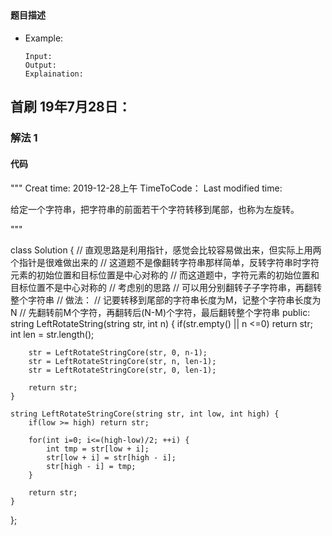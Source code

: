 ## 
#### 题目描述

- Example:
    ```
    Input: 
    Output: 
    Explaination:
    ```  

## 首刷 19年7月28日：
### 解法 1
#### 代码

"""
Creat time: 2019-12-28上午
TimeToCode：
Last modified time: 

给定一个字符串，把字符串的前面若干个字符转移到尾部，也称为左旋转。

"""

class Solution {
    // 直观思路是利用指针，感觉会比较容易做出来，但实际上用两个指针是很难做出来的
    // 这道题不是像翻转字符串那样简单，反转字符串时字符元素的初始位置和目标位置是中心对称的
    // 而这道题中，字符元素的初始位置和目标位置不是中心对称的
    // 考虑别的思路
    // 可以用分别翻转子子字符串，再翻转整个字符串
    // 做法：
    // 记要转移到尾部的字符串长度为M，记整个字符串长度为N
    // 先翻转前M个字符，再翻转后(N-M)个字符，最后翻转整个字符串
public:
    string LeftRotateString(string str, int n) {
        if(str.empty() || n <=0) return str;
        int len = str.length();

        str = LeftRotateStringCore(str, 0, n-1);
        str = LeftRotateStringCore(str, n, len-1);
        str = LeftRotateStringCore(str, 0, len-1);

        return str;
    }

    string LeftRotateStringCore(string str, int low, int high) {
        if(low >= high) return str;

        for(int i=0; i<=(high-low)/2; ++i) {
            int tmp = str[low + i];
            str[low + i] = str[high - i];
            str[high - i] = tmp;
        }

        return str;
    }
};